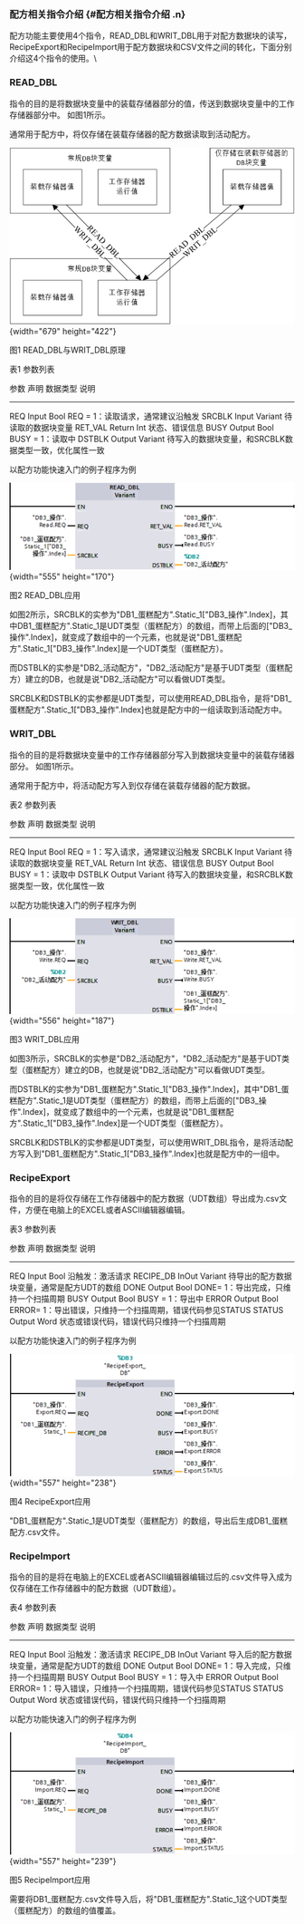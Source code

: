 ### 配方相关指令介绍 {#配方相关指令介绍 .n}

配方功能主要使用4个指令，READ_DBL和WRIT_DBL用于对配方数据块的读写，RecipeExport和RecipeImport用于配方数据块和CSV文件之间的转化，下面分别介绍这4个指令的使用。\

### READ_DBL

指令的目的是将数据块变量中的装载存储器部分的值，传送到数据块变量中的工作存储器部分中。
如图1所示。

通常用于配方中，将仅存储在装载存储器的配方数据读取到活动配方。

![](images/4-1.png){width="679" height="422"}

图1 READ_DBL与WRIT_DBL原理

表1 参数列表

  参数      声明     数据类型   说明
  --------- -------- ---------- --------------------------------------------------------
  REQ       Input    Bool       REQ = 1：读取请求，通常建议沿触发
  SRCBLK    Input    Variant    待读取的数据块变量
  RET_VAL   Return   Int        状态、错误信息
  BUSY      Output   Bool       BUSY = 1：读取中
  DSTBLK    Output   Variant    待写入的数据块变量，和SRCBLK数据类型一致，优化属性一致

以配方功能快速入门的例子程序为例

![](images/4-2.png){width="555" height="170"}

图2 READ_DBL应用

如图2所示，SRCBLK的实参为"DB1_蛋糕配方".Static_1\[\"DB3_操作\".Index\]，其中DB1_蛋糕配方".Static_1是UDT类型（蛋糕配方）的数组，而带上后面的\[\"DB3_操作\".Index\]，就变成了数组中的一个元素，也就是说"DB1_蛋糕配方".Static_1\[\"DB3_操作\".Index\]是一个UDT类型（蛋糕配方）。

而DSTBLK的实参是"DB2_活动配方"，"DB2_活动配方"是基于UDT类型（蛋糕配方）建立的DB，也就是说"DB2_活动配方"可以看做UDT类型。

SRCBLK和DSTBLK的实参都是UDT类型，可以使用READ_DBL指令，是将"DB1_蛋糕配方".Static_1\[\"DB3_操作\".Index\]也就是配方中的一组读取到活动配方中。

### WRIT_DBL

指令的目的是将数据块变量中的工作存储器部分写入到数据块变量中的装载存储器部分。
如图1所示。

通常用于配方中，将活动配方写入到仅存储在装载存储器的配方数据。

表2 参数列表

  参数      声明     数据类型   说明
  --------- -------- ---------- --------------------------------------------------------
  REQ       Input    Bool       REQ = 1：写入请求，通常建议沿触发
  SRCBLK    Input    Variant    待读取的数据块变量
  RET_VAL   Return   Int        状态、错误信息
  BUSY      Output   Bool       BUSY = 1：读取中
  DSTBLK    Output   Variant    待写入的数据块变量，和SRCBLK数据类型一致，优化属性一致

以配方功能快速入门的例子程序为例

![](images/4-3.png){width="556" height="187"}

图3 WRIT_DBL应用

如图3所示，SRCBLK的实参是"DB2_活动配方"，"DB2_活动配方"是基于UDT类型（蛋糕配方）建立的DB，也就是说"DB2_活动配方"可以看做UDT类型。

而DSTBLK的实参为"DB1_蛋糕配方".Static_1\[\"DB3_操作\".Index\]，其中"DB1_蛋糕配方".Static_1是UDT类型（蛋糕配方）的数组，而带上后面的\[\"DB3_操作\".Index\]，就变成了数组中的一个元素，也就是说"DB1_蛋糕配方".Static_1\[\"DB3_操作\".Index\]是一个UDT类型（蛋糕配方）。

SRCBLK和DSTBLK的实参都是UDT类型，可以使用WRIT_DBL指令，是将活动配方写入到"DB1_蛋糕配方".Static_1\[\"DB3_操作\".Index\]也就是配方中的一组中。

### RecipeExport

指令的目的是将仅存储在工作存储器中的配方数据（UDT数组）导出成为.csv文件，方便在电脑上的EXCEL或者ASCII编辑器编辑。

表3 参数列表

  参数        声明     数据类型   说明
  ----------- -------- ---------- ------------------------------------------------------------
  REQ         Input    Bool       沿触发：激活请求
  RECIPE_DB   InOut    Variant    待导出的配方数据块变量，通常是配方UDT的数组
  DONE        Output   Bool       DONE= 1：导出完成，只维持一个扫描周期
  BUSY        Output   Bool       BUSY = 1：导出中
  ERROR       Output   Bool       ERROR= 1：导出错误，只维持一个扫描周期，错误代码参见STATUS
  STATUS      Output   Word       状态或错误代码，错误代码只维持一个扫描周期

以配方功能快速入门的例子程序为例

![](images/4-4.png){width="557" height="238"}

图4 RecipeExport应用

"DB1_蛋糕配方".Static_1是UDT类型（蛋糕配方）的数组，导出后生成DB1_蛋糕配方.csv文件。

### RecipeImport

指令的目的是将在电脑上的EXCEL或者ASCII编辑器编辑过后的.csv文件导入成为仅存储在工作存储器中的配方数据（UDT数组）。

表4 参数列表

  参数        声明     数据类型   说明
  ----------- -------- ---------- ------------------------------------------------------------
  REQ         Input    Bool       沿触发：激活请求
  RECIPE_DB   InOut    Variant    导入后的配方数据块变量，通常是配方UDT的数组
  DONE        Output   Bool       DONE= 1：导入完成，只维持一个扫描周期
  BUSY        Output   Bool       BUSY = 1：导入中
  ERROR       Output   Bool       ERROR= 1：导入错误，只维持一个扫描周期，错误代码参见STATUS
  STATUS      Output   Word       状态或错误代码，错误代码只维持一个扫描周期

以配方功能快速入门的例子程序为例

![](images/4-5.png){width="557" height="239"}

图5 RecipeImport应用

需要将DB1_蛋糕配方.csv文件导入后，将"DB1_蛋糕配方".Static_1这个UDT类型（蛋糕配方）的数组的值覆盖。
